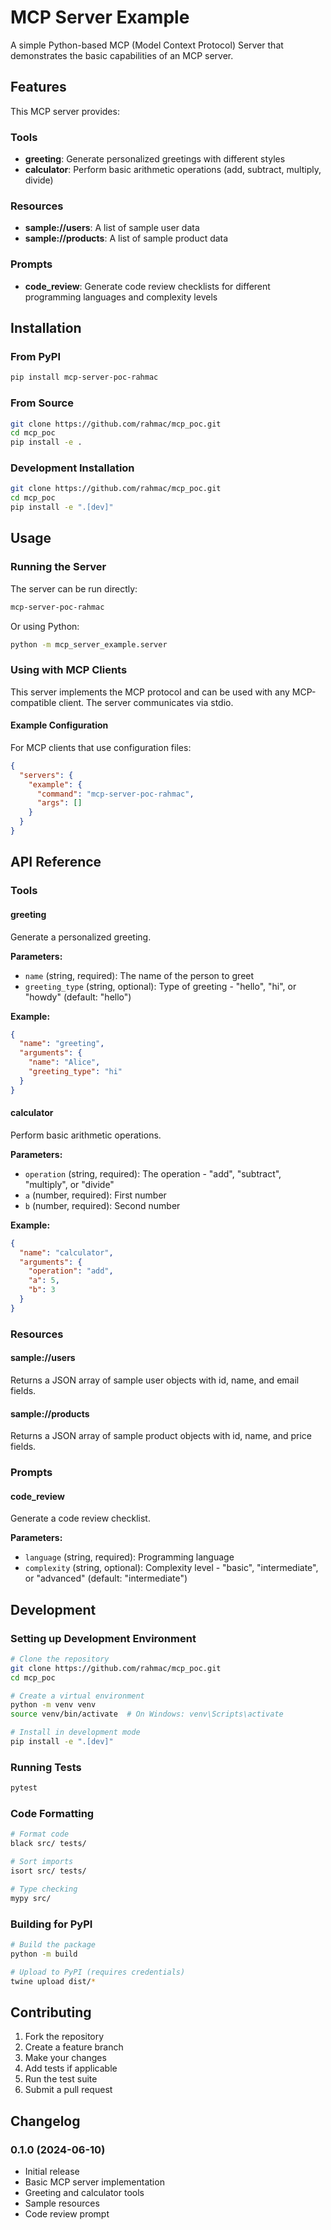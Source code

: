 # MCP Server Example

A simple Python-based MCP (Model Context Protocol) Server that demonstrates the basic capabilities of an MCP server.

## Features

This MCP server provides:

### Tools
- **greeting**: Generate personalized greetings with different styles
- **calculator**: Perform basic arithmetic operations (add, subtract, multiply, divide)

### Resources
- **sample://users**: A list of sample user data
- **sample://products**: A list of sample product data

### Prompts
- **code_review**: Generate code review checklists for different programming languages and complexity levels

## Installation

### From PyPI
```bash
pip install mcp-server-poc-rahmac
```

### From Source
```bash
git clone https://github.com/rahmac/mcp_poc.git
cd mcp_poc
pip install -e .
```

### Development Installation
```bash
git clone https://github.com/rahmac/mcp_poc.git
cd mcp_poc
pip install -e ".[dev]"
```

## Usage

### Running the Server

The server can be run directly:
```bash
mcp-server-poc-rahmac
```

Or using Python:
```bash
python -m mcp_server_example.server
```

### Using with MCP Clients

This server implements the MCP protocol and can be used with any MCP-compatible client. The server communicates via stdio.

#### Example Configuration

For MCP clients that use configuration files:

```json
{
  "servers": {
    "example": {
      "command": "mcp-server-poc-rahmac",
      "args": []
    }
  }
}
```

## API Reference

### Tools

#### greeting
Generate a personalized greeting.

**Parameters:**
- `name` (string, required): The name of the person to greet
- `greeting_type` (string, optional): Type of greeting - "hello", "hi", or "howdy" (default: "hello")

**Example:**
```json
{
  "name": "greeting",
  "arguments": {
    "name": "Alice",
    "greeting_type": "hi"
  }
}
```

#### calculator
Perform basic arithmetic operations.

**Parameters:**
- `operation` (string, required): The operation - "add", "subtract", "multiply", or "divide"
- `a` (number, required): First number
- `b` (number, required): Second number

**Example:**
```json
{
  "name": "calculator",
  "arguments": {
    "operation": "add",
    "a": 5,
    "b": 3
  }
}
```

### Resources

#### sample://users
Returns a JSON array of sample user objects with id, name, and email fields.

#### sample://products
Returns a JSON array of sample product objects with id, name, and price fields.

### Prompts

#### code_review
Generate a code review checklist.

**Parameters:**
- `language` (string, required): Programming language
- `complexity` (string, optional): Complexity level - "basic", "intermediate", or "advanced" (default: "intermediate")

## Development

### Setting up Development Environment

```bash
# Clone the repository
git clone https://github.com/rahmac/mcp_poc.git
cd mcp_poc

# Create a virtual environment
python -m venv venv
source venv/bin/activate  # On Windows: venv\Scripts\activate

# Install in development mode
pip install -e ".[dev]"
```

### Running Tests

```bash
pytest
```

### Code Formatting

```bash
# Format code
black src/ tests/

# Sort imports
isort src/ tests/

# Type checking
mypy src/
```

### Building for PyPI

```bash
# Build the package
python -m build

# Upload to PyPI (requires credentials)
twine upload dist/*
```


## Contributing

1. Fork the repository
2. Create a feature branch
3. Make your changes
4. Add tests if applicable
5. Run the test suite
6. Submit a pull request

## Changelog

### 0.1.0 (2024-06-10)
- Initial release
- Basic MCP server implementation
- Greeting and calculator tools
- Sample resources
- Code review prompt


